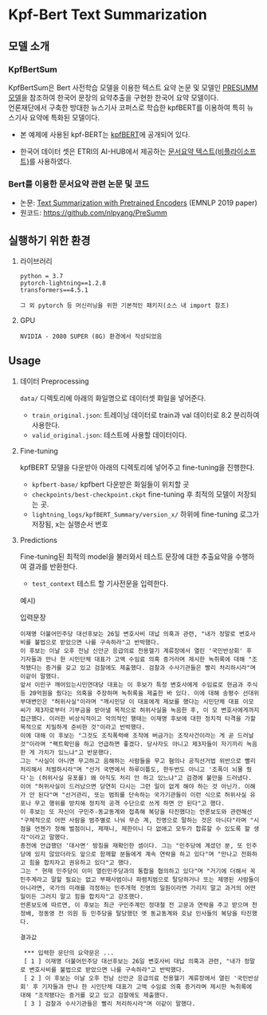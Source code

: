 # Kpf-Bert Text Summarization

## 모델 소개

### KpfBertSum

KpfBertSum은 Bert 사전학습 모델을 이용한 텍스트 요약 논문 및 모델인 [PRESUMM모델](https://github.com/nlpyang/PreSumm)을 참조하여 한국어 문장의 요약추출을 구현한 한국어 요약 모델이다.  
언론재단에서 구축한 방대한 뉴스기사 코퍼스로 학습한 kpfBERT를 이용하여 특히 뉴스기사 요약에 특화된 모델이다.

- 본 예제에 사용된 kpf-BERT는 [kpfBERT](https://github.com/KPFBERT/kpfbert)에 공개되어 있다.

- 한국어 데이터 셋은 ETRI의 AI-HUB에서 제공하는 [문서요약 텍스트(비플라이소프트)](https://aihub.or.kr/aidata/8054)를 사용하였다.  


### Bert를 이용한 문서요약 관련 논문 및 코드

- 논문:  [Text Summarization with Pretrained Encoders](https://arxiv.org/abs/1908.08345) (EMNLP 2019 paper)
- 원코드: https://github.com/nlpyang/PreSumm


## 실행하기 위한 환경

1. 라이브러리

    ```
    python = 3.7
    pytorch-lightning==1.2.8
    transformers==4.5.1
    
    그 외 pytorch 등 머신러닝을 위한 기본적인 패키지(소스 내 import 참조)
    ```
    
2. GPU

    ```
    NVIDIA - 2080 SUPER (8G) 환경에서 작성되었음
    ```

## Usage

1. 데이터 Preprocessing

   `data/` 디렉토리에 아래의 화일명으로 데이터셋 화일을 넣어준다.

   - `train_original.json`: 트레이닝 데이터로 train과 val 데이터로 8:2 분리하여 사용한다.  
   - `valid_original.json`: 테스트에 사용할 데이터이다.

   
2. Fine-tuning  

    kpfBERT 모델을 다운받아 아래의 디렉토리에 넣어주고 fine-tuning을 진행한다.

    - `kpfbert-base/` kpfbert 다운받은 화일들이 위치할 곳
    - `checkpoints/best-checkpoint.ckpt` fine-tuning 후 최적의 모델이 저장되는 곳.
    - `lightning_logs/kpfBERT_Summary/version_x/` 하위에 fine-tuning 로그가 저장됨, x는 실행순서 번호
    

3. Predictions  

   Fine-tuning된 최적의 model을 불러와서 테스트 문장에 대한 추출요약을 수행하여 결과를 반환한다.

   - `test_context` 테스트 할 기사전문을 입력한다.  
  
    예시)  
      
      입력문장
   ```
   이재명 더불어민주당 대선후보는 26일 변호사비 대납 의혹과 관련, "내가 정말로 변호사비를 불법으로 받았으면 나를 구속하라"고 반박했다.  
   이 후보는 이날 오후 전남 신안군 응급의료 전용헬기 계류장에서 열린 '국민반상회' 후 기자들과 만나 한 시민단체 대표가 고액 수임료 의혹 증거라며 제시한 녹취록에 대해 "조작됐다는 증거를 갖고 있고 검찰에도 제출했다. 검찰과 수사기관들은 빨리 처리하시라"며 이같이 말했다.  
   앞서 이민구 깨어있는시민연대당 대표는 이 후보가 특정 변호사에게 수임료로 현금과 주식 등 20억원을 줬다는 의혹을 주장하며 녹취록을 제출한 바 있다. 이에 대해 송평수 선대위 부대변인은 "허위사실"이라며 "깨시민당 이 대표에게 제보를 했다는 시민단체 대표 이모 씨가 제3자로부터 기부금을 받아낼 목적으로 허위사실을 녹음한 후, 이 모 변호사에게까지 접근했다. 이러한 비상식적이고 악의적인 행태는 이재명 후보에 대한 정치적 타격을 가할 목적으로 치밀하게 준비한 것"이라고 반박했다.  
   이에 대해 이 후보는 "그것도 조직폭력배 조작에 버금가는 조작사건이라는 게 곧 드러날 것"이라며 "팩트확인을 하고 언급하면 좋겠다. 당사자도 아니고 제3자들이 자기끼리 녹음한 게 가치가 있느냐"고 반문했다.  
   그는 "사실이 아니면 무고하고 음해하는 사람들을 무고 혐의나 공직선거법 위반으로 빨리 처리해서 처벌하시라"며 "선거 국면에서 하루이틀도, 한두번도 아니고 '조폭이 뇌물 줬다'는 (허위사실 유포를) 왜 아직도 처리 안 하고 있느냐"고 검경에 불만을 드러냈다.  
   이어 "허위사실이 드러났으면 당연히 다시는 그런 일이 없게 해야 하는 것 아닌가. 이해가 안 된다"며 "선거관리, 또는 범죄를 단속하는 국가기관들이 이런 식으로 허위사실 유포나 무고 행위를 방치해 정치적 공격 수단으로 쓰게 하면 안 된다"고 했다.  
   이 후보는 또 자신이 구민주-동교동계와 접촉해 복당을 타진했다는 언론보도와 관련해선 "구체적으로 어떤 사람을 범주별로 나눠 무슨 계, 진영으로 말하는 것은 아니다"라며 "시점을 언젠가 정해 벌점이니, 제재니, 제한이니 다 없애고 모두가 합류할 수 있도록 할 생각"이라고 말했다.  
   종전에 언급했던 '대사면' 방침을 재확인한 셈이다. 그는 "민주당에 계셨던 분, 또 민주당에 있지 않았더라도 앞으로 함께할 분들에게 계속 연락을 하고 있다"며 "만나고 전화하고 힘을 합치자고 권유하고 있다"고 했다.  
   그는 " 현재 민주당이 이미 열린민주당과의 통합을 협의하고 있다"며 "거기에 더해서 꼭 민주계라고 말할 필요는 없고 부패사범이나 파렴치범으로 탈당하거나 또는 제명된 사람들이 아니라면, 국가의 미래를 걱정하는 민주개혁 진영의 일원이라면 가리지 말고 과거의 어떤 일이든 그러지 말고 힘을 합치자"고 강조했다.  
   언론보도에 따르면, 이 후보는 최근 구민주계인 정대철 전 고문과 연락을 주고 받으며 천정배, 정동영 전 의원 등 민주당을 탈당했던 옛 동교동계와 호남 인사들의 복당을 타진했다.  
   ```
       
       결과값
   ```
    *** 입력한 문단의 요약문은 ...
    [ 1 ] 이재명 더불어민주당 대선후보는 26일 변호사비 대납 의혹과 관련, "내가 정말로 변호사비를 불법으로 받았으면 나를 구속하라"고 반박했다.  
    [ 2 ] 이 후보는 이날 오후 전남 신안군 응급의료 전용헬기 계류장에서 열린 '국민반상회' 후 기자들과 만나 한 시민단체 대표가 고액 수임료 의혹 증거라며 제시한 녹취록에 대해 "조작됐다는 증거를 갖고 있고 검찰에도 제출했다.  
    [ 3 ] 검찰과 수사기관들은 빨리 처리하시라"며 이같이 말했다.  
   ```
